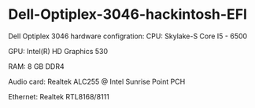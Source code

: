# Dell-Optiplex-3046-hackintosh-EFI

Dell Optiplex 3046 hardware configration:
CPU: Skylake-S Core I5 - 6500

GPU: Intel(R) HD Graphics 530

RAM: 8 GB DDR4

Audio card: Realtek ALC255 @ Intel Sunrise Point PCH

Ethernet: Realtek RTL8168/8111


